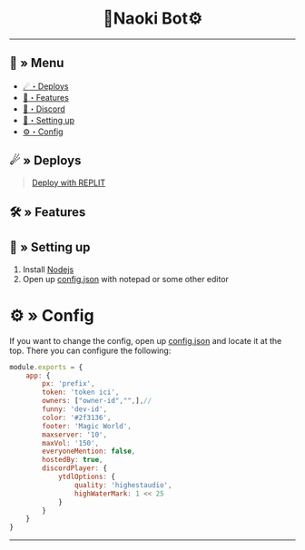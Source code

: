 <h1 align="center">
 🌿Naoki Bot⚙
</h1>

---
## <a id="menu"></a>🔱 » Menu

- [☄・Deploys](#deploys)
- [🔰・Features](#features)
- [🌌・Discord](https://discord.gg/zM6ZN9UfRs)
- [🎉・Setting up](#setup)
- [⚙・Config](#config)
## <a id="deploys"></a>☄ » Deploys
> [Deploy with REPLIT](https://replit.com/github/Nekros-dsc/Naoki-Bot)

## <a id="features"></a>🛠 » Features


## <a id="setup"></a> 📁 » Setting up

1. Install [Nodejs](https://nodejs.org/)
2. Open up [config.json](https://discord.gg/pJmkdENY) with notepad or some other editor

# <a id="config"></a>⚙ » Config

If you want to change the config, open up [config.json](https://discord.gg/pJmkdENY) and locate it at the top. There you can configure the following:

```js
module.exports = {
    app: {
        px: 'prefix',
        token: 'token ici',
        owners: ["owner-id","",],//
        funny: 'dev-id',
        color: '#2f3136',
        footer: 'Magic World',
        maxserver: '10',
        maxVol: '150',
        everyoneMention: false,
        hostedBy: true,
        discordPlayer: {
            ytdlOptions: {
                quality: 'highestaudio',
                highWaterMark: 1 << 25
            }
        }
    }
}
```

---
